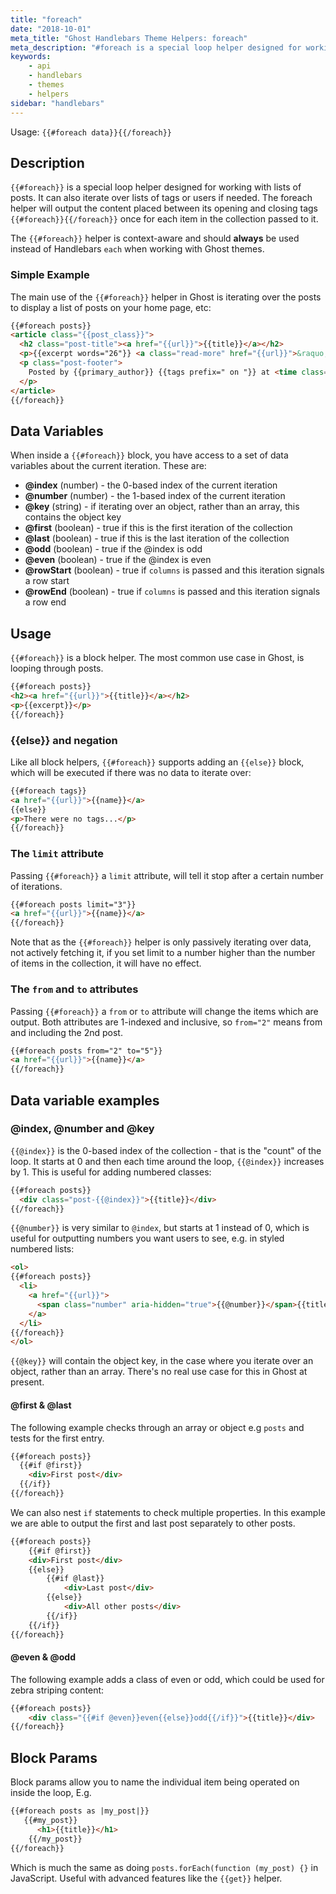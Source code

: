 ```yaml
---
title: "foreach"
date: "2018-10-01"
meta_title: "Ghost Handlebars Theme Helpers: foreach"
meta_description: "#foreach is a special loop helper designed for working with lists of posts. Read more about building custom Ghost themes! 👻"
keywords:
    - api
    - handlebars
    - themes
    - helpers
sidebar: "handlebars"
---
```


Usage: `{{#foreach data}}{{/foreach}}`

## Description

`{{#foreach}}` is a special loop helper designed for working with lists of posts. It can also iterate over lists of tags or users if needed. The foreach helper will output the content placed between its opening and closing tags `{{#foreach}}{{/foreach}}` once for each item in the collection passed to it.

The `{{#foreach}}` helper is context-aware and should **always** be used instead of Handlebars `each` when working with Ghost themes.

### Simple Example

The main use of the `{{#foreach}}` helper in Ghost is iterating over the posts to display a list of posts on your home page, etc:

```html
{{#foreach posts}}
<article class="{{post_class}}">
  <h2 class="post-title"><a href="{{url}}">{{title}}</a></h2>
  <p>{{excerpt words="26"}} <a class="read-more" href="{{url}}">&raquo;</a></p>
  <p class="post-footer">
    Posted by {{primary_author}} {{tags prefix=" on "}} at <time class="post-date" datetime="{{date format='YYYY-MM-DD'}}">{{date format="DD MMMM YYYY"}}</time>
  </p>
</article>
{{/foreach}}

```

## Data Variables

When inside a `{{#foreach}}` block, you have access to a set of data variables about the current iteration. These are:

- **@index** (number) - the 0-based index of the current iteration
- **@number** (number) - the 1-based index of the current iteration
- **@key** (string) - if iterating over an object, rather than an array, this contains the object key
- **@first** (boolean) - true if this is the first iteration of the collection
- **@last** (boolean) - true if this is the last iteration of the collection
- **@odd** (boolean) - true if the @index is odd
- **@even** (boolean) - true if the @index is even
- **@rowStart** (boolean) - true if `columns` is passed and this iteration signals a row start
- **@rowEnd** (boolean) - true if `columns` is passed and this iteration signals a row end

## Usage

`{{#foreach}}` is a block helper. The most common use case in Ghost, is looping through posts.

```html
{{#foreach posts}}
<h2><a href="{{url}}">{{title}}</a></h2>
<p>{{excerpt}}</p>
{{/foreach}}
```

### {{else}} and negation

Like all block helpers, `{{#foreach}}` supports adding an `{{else}}` block, which will be executed if there was no data to iterate over:

```html
{{#foreach tags}}
<a href="{{url}}">{{name}}</a>
{{else}}
<p>There were no tags...</p>
{{/foreach}}
```

### The `limit` attribute

Passing `{{#foreach}}` a `limit` attribute, will tell it stop after a certain number of iterations.

```html
{{#foreach posts limit="3"}}
<a href="{{url}}">{{name}}</a>
{{/foreach}}
```

Note that as the `{{#foreach}}` helper is only passively iterating over data, not actively fetching it, if you set limit to a number higher than the number of items in the collection, it will have no effect.

### The `from` and `to` attributes

Passing  `{{#foreach}}` a `from` or `to` attribute will change the items which are output. Both attributes are 1-indexed and inclusive,  so `from="2"` means from and including the 2nd post.

```html
{{#foreach posts from="2" to="5"}}
<a href="{{url}}">{{name}}</a>
{{/foreach}}
```

## Data variable examples

### @index, @number and @key

`{{@index}}` is the 0-based index of the collection - that is the "count" of the loop. It starts at 0 and then each time around the loop, `{{@index}}` increases by 1. This is useful for adding numbered classes:

```html
{{#foreach posts}}
  <div class="post-{{@index}}">{{title}}</div>
{{/foreach}}
```

`{{@number}}` is very similar to `@index`, but starts at 1 instead of 0, which is useful for outputting numbers you want users to see, e.g. in styled numbered lists:

```html
<ol>
{{#foreach posts}}
  <li>
    <a href="{{url}}">
      <span class="number" aria-hidden="true">{{@number}}</span>{{title}}
    </a>
  </li>
{{/foreach}}
</ol>
```

`{{@key}}` will contain the object key, in the case where you iterate over an object, rather than an array. There's no real use case for this in Ghost at present.

#### @first & @last

The following example checks through an array or object e.g `posts` and tests for the first entry.

```html
{{#foreach posts}}
  {{#if @first}}
    <div>First post</div>
  {{/if}}
{{/foreach}}
```

We can also nest `if` statements to check multiple properties. In this example we are able to output the first and last post separately to other posts.

```html
{{#foreach posts}}
    {{#if @first}}
    <div>First post</div>
    {{else}}
        {{#if @last}}
            <div>Last post</div>
        {{else}}
            <div>All other posts</div>
        {{/if}}
    {{/if}}
{{/foreach}}
```

#### @even & @odd

The following example adds a class of even or odd, which could be used for zebra striping content:

```html
{{#foreach posts}}
    <div class="{{#if @even}}even{{else}}odd{{/if}}">{{title}}</div>
{{/foreach}}
```

## Block Params

Block params allow you to name the individual item being operated on inside the loop, E.g.

```html
{{#foreach posts as |my_post|}}
   {{#my_post}}
      <h1>{{title}}</h1>
    {{/my_post}}
{{/foreach}}
```

Which is much the same as doing `posts.forEach(function (my_post) {}` in JavaScript. Useful with advanced features like the `{{get}}` helper.

